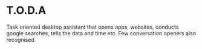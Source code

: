 # T.O.D.A
Task oriented desktop assistant that opens apps, websites, conducts google searches, tells the data and time etc. Few conversation openers also recognised.

